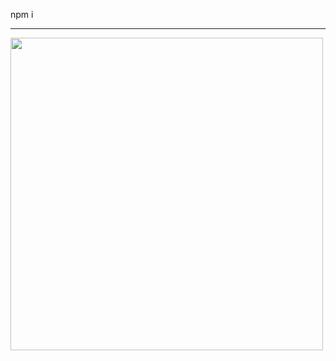 npm i

-------------------------------------------------------------------------

<img src="https://i.imgur.com/lT67hwQ.png" width="500">
